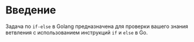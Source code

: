 # Введение

Задача по `if-else` в Golang предназначена для проверки вашего знания ветвления с использованием инструкций `if` и `else` в Go.
